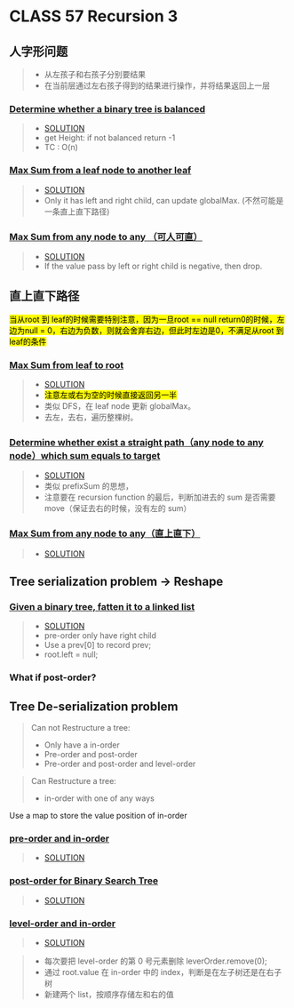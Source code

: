 # CLASS 57 Recursion 3

## 人字形问题

> - 从左孩子和右孩子分别要结果
> - 在当前层通过左右孩子得到的结果进行操作，并将结果返回上一层

### [Determine whether a binary tree is balanced](https://app.laicode.io/app/problem/46)

> - [SOLUTION](https://github.com/Jianuo-Always-Coding/laicode_solution_java/blob/main/CLASS_NOTE/SOLUTION_57/is_balanced.java)
> - get Height: if not balanced return -1
> - TC : O(n)

### [Max Sum from a leaf node to another leaf](https://app.laicode.io/app/problem/138)

> - [SOLUTION](https://github.com/Jianuo-Always-Coding/laicode_solution_java/blob/main/CLASS_NOTE/SOLUTION_57/Max_Sum_From_Leaf_To_Leaf.java)
> - Only it has left and right child, can update globalMax. (不然可能是一条直上直下路径)

### [Max Sum from any node to any （可人可直）](https://app.laicode.io/app/problem/139)

> - [SOLUTION](https://github.com/Jianuo-Always-Coding/laicode_solution_java/blob/main/CLASS_NOTE/SOLUTION_57/Max_sum_from_any_node_to_any_node.java)
> - If the value pass by left or right child is negative, then drop.

## 直上直下路径

<mark>当从root 到 leaf的时候需要特别注意，因为一旦root == null return0的时候，左边为null = 0，右边为负数，则就会舍弃右边，但此时左边是0，不满足从root 到 leaf的条件</mark>

### [Max Sum from leaf to root](https://app.laicode.io/app/problem/639?plan=3)

> - [SOLUTION](https://github.com/Jianuo-Always-Coding/laicode_solution_java/blob/main/CLASS_NOTE/SOLUTION_57/Max_Path_Sum_From_Leaf_To_Root.java)
> - <mark>注意左或右为空的时候直接返回另一半</mark>
> - 类似 DFS，在 leaf node 更新 globalMax。
> - 去左，去右，遍历整棵树。

### [Determine whether exist a straight path（any node to any node）which sum equals to target](https://app.laicode.io/app/problem/141)

> - [SOLUTION](https://github.com/Jianuo-Always-Coding/laicode_solution_java/blob/main/CLASS_NOTE/SOLUTION_57/Straight_path_sum_equals_to_target.java)
> - 类似 prefixSum 的思想，
> - 注意要在 recursion function 的最后，判断加进去的 sum 是否需要 move（保证去右的时候，没有左的 sum）

### [Max Sum from any node to any（直上直下）](https://app.laicode.io/app/problem/140?plan=3)

> - [SOLUTION](https://github.com/Jianuo-Always-Coding/laicode_solution_java/blob/main/CLASS_NOTE/SOLUTION_57/Max_Sum_from_any_node_to_any_straight.java)

## Tree serialization problem -> Reshape

### [Given a binary tree, fatten it to a linked list](https://app.laicode.io/app/problem/523?plan=3)

> - [SOLUTION](https://github.com/Jianuo-Always-Coding/laicode_solution_java/blob/main/CLASS_NOTE/SOLUTION_57/flatten_tree_to_linkedList.java)
> - pre-order only have right child
> - Use a prev[0] to record prev;
> - root.left = null;

### What if post-order?

## Tree De-serialization problem

> Can not Restructure a tree:
>
> - Only have a in-order
> - Pre-order and post-order
> - Pre-order and post-order and level-order

> Can Restructure a tree:
>
> - in-order with one of any ways

Use a map to store the value position of in-order

### [pre-order and in-order](https://app.laicode.io/app/problem/213?plan=3)
> - [SOLUTION](https://github.com/Jianuo-Always-Coding/laicode_solution_java/blob/main/CLASS_NOTE/SOLUTION_57/Reconstruct_Binary_Tree_With_Preorder_And_Inorder.java)


### [post-order for Binary Search Tree](https://app.laicode.io/app/problem/211)
> - [SOLUTION](https://github.com/Jianuo-Always-Coding/laicode_solution_java/blob/main/CLASS_NOTE/SOLUTION_57/postOrder_for_Binary_Search_Tree.java)

### [level-order and in-order](https://app.laicode.io/app/problem/215)

> - [SOLUTION](https://github.com/Jianuo-Always-Coding/laicode_solution_java/blob/main/CLASS_NOTE/SOLUTION_57/Level_order_and_in_Order_for_Tree.java)

> - 每次要把 level-order 的第 0 号元素删除 leverOrder.remove(0);
> - 通过 root.value 在 in-order 中的 index，判断是在左子树还是在右子树
> - 新建两个 list，按顺序存储左和右的值
